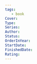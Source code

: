 ```yaml
---
tags: 
   - book 
Cover: 
Type:
Series: 
Author:
Status: 
OrderInYear:
StartDate:
FinishedDate:
Rating: 
---
```





